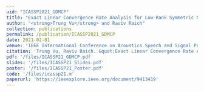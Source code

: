 ```yaml
---
uid: "ICASSP2021_GDMCP"
title: "Exact Linear Convergence Rate Analysis for Low-Rank Symmetric Matrix Completion via Gradient Descent"
author: "<strong>Trung Vu</strong> and Raviv Raich"
collection: publications
permalink: /publication/ICASSP2021_GDMCP
date: 2021-02-01
venue: 'IEEE International Conference on Acoustics Speech and Signal Processing (ICASSP)'
citation: 'Trung Vu, Raviv Raich. &quot;Exact Linear Convergence Rate Analysis for Low-Rank Symmetric Matrix Completion via Gradient Descent,&quot; In Proceedings of 2021 IEEE International Conference on Acoustics Speech and Signal Processing (ICASSP), Toronto, Canada, May 6-11, 2021.'
pdf: '/files/ICASSP21_GDMCP.pdf'
slides: '/files/ICASSP21_Slides.pdf'
poster: '/files/ICASSP21_Poster.pdf'
code: '/files/icassp21.m'
paperurl: 'https://ieeexplore.ieee.org/document/9413419'
---
```

